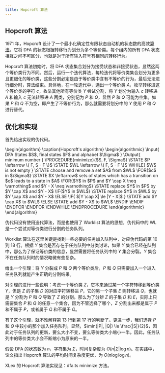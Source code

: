 ```yaml
---
title: Hopcroft 算法
---
```


## Hopcroft 算法

1971 年，Hopcroft 设计了一个最小化确定性有限状态自动机的状态数的高效[算法](http://i.stanford.edu/pub/cstr/reports/cs/tr/71/190/CS-TR-71-190.pdf)。它将 DFA 的状态根据转移行为划分为多个等价类。每个组内的所有 DFA 状态相互之间不可区分，也就是对于所有输入符号有相同的转移行为。

Hopcroft 算法初始时，将 DFA 状态集合划分为接受状态和非接受状态，显然这两个等价类行为不同。然后，运行一个迭代算法，每轮迭代将等价类集合划分为更多且更细化的等价类，这些分割必定是由于等价类中含有不等价的行为，最后无法进行细分时，算法结束。具体地，在一轮迭代中，选出一个等价类 $A$，枚举转移进这个等价类的字符 $c$，枚举其他所有等价类 $Y$ 尝试分割，将 $Y$ 划分为输入 $c$ 转移进 $A$ 和输入 $c$ 无法转移进 $A$ 两类，分别记为 $P$ 和 $Q$，显然 $P$ 和 $Q$ 可能为空集。如果 $P$ 和 $Q$ 不为空，即产生了不等价行为，那么就需要将划分中的 $Y$ 使用 $P$ 和 $Q$ 进行替代。

## 优化和实现

首先给出实现的伪代码。

<link rel="stylesheet" href="https://cdn.jsdelivr.net/npm/pseudocode@latest/build/pseudocode.min.css">
<pseudocode lineNumber lineNumberPunc=" ">
\begin{algorithm}
  \caption{Hopcroft's algorithm}
  \begin{algorithmic}
    \Input{ DFA States $S$, final states $F$ and alphabet $\Sigma$ }
    \Output{ minimum number }
    \PROCEDURE{minimize}{$S, F, \Sigma$}
      \STATE $P \leftarrow \{ F, S - F \}$
      \STATE $WL \leftarrow \{ F, S - F \}$
      \WHILE{ $W$ is not empty }
        \STATE choose and remove a set $A$ from $WL$
        \FOR{$c$ in $\Sigma$}
          \STATE $X \leftarrow$ sets of states which has a transition on $c$ leads to a state in $A$
          \FOR{$Y$ in $P$ and $Y \cap X \neq \varnothing$ and $Y - X \neq \varnothing$}
            \STATE replace $Y$ in $P$ by $Y \cap X$ and $Y - X$
            \IF{$Y$ in $WL$}
              \STATE replace $Y$ in $WL$ by $Y \cap X$ and $Y - X$
            \ELSE
              \IF{ $|Y \cap X| \le |Y - X|$ }
                \STATE add $Y \cap X$ to $WL$
              \ELSE
                \STATE add $Y - X$ to $WL$
              \ENDIF
            \ENDIF
          \ENDFOR
        \ENDFOR
      \ENDWHILE
    \ENDPROCEDURE
  \end{algorithmic}
\end{algorithm}
</pseudocode>

伪代码没有使用迭代算法，而是也使用了 Worklist 算法的思想，伪代码中的 WL 是一个尝试对等价类进行分割的任务队列。

Worklist 算法在这里关键是找到一些必要的任务加入队列中，对应伪代码的第 $10$ 到 $18$ 行。根据 $Y$ 集合是否存在于任务队列中分类讨论，如果 $Y$ 集合已经在队列中，那么为了保证等价类的信息，显然需要将任务队列中的 $Y$ 集合分裂。$Y$ 集合不在任务队列时的情况略微有些复杂。

给出一个引理：将 $Y$ 分裂成 $P$ 和 $Q$ 两个等价类后，$P$ 和 $Q$ 只需要加入一个进入任务队列就能产生正确的分割结果。

对引理的进行一些说明：考虑一个等价类 $Z$，它本来通过某一个字符转移到等价类 $Y$，但是 $Z$ 的子集 $D$ 的对应字符转移进 $P$，它的另一个子集 $E$ 则转移进 $Q$，也就是 $Y$ 分割为 $P$ 和 $Q$ 导致了 $Z$ 的分割。那么为了分辨 $Z$ 的子集 $D$ 和 $E$，实际上只需要集合 $P$ 和 $Q$ 的任意一个集合，因为不管选择了哪个，$Z$ 分割出来都是属于 $P$ 和不属于 $P$，或者属于 $Q$ 和不属于 $Q$。

有了这个引理，就不难解释第 $13$ 行到第 $17$ 行的判断了。更进一步，我们选择 $P$ 和 $Q$ 中较小的那个加入任务队列。显然，$\min(|P|, |Q|) \le \frac{|S|}{2}$，因此对于任务队列的更新，要么大小不变，要么等价类大小缩小一半。因此，任务队列中的等价类大小会不断缩小为原来的一半。

假设 DFA 的状态数为 $n$，字符集为 $\Sigma$，时间复杂度为 $O(n|\Sigma|\log n)$。在实践中，论文指出 Hopcroft 算法的平均时间复杂度更优，为 $O(n \log \log n)$。

XLex 的 Hopcroft 算法实现见：dfa.ts minimize 方法。
